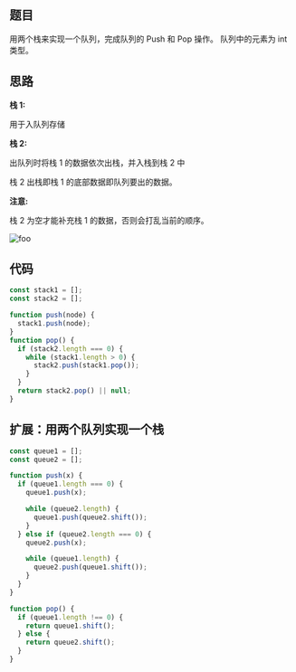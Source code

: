 <!--
 * @Author: 朽木白
 * @Date: 2022-09-03 16:41:18
 * @LastEditors: 1547702880@qq.com
 * @LastEditTime: 2022-09-03 16:46:57
 * @Description:
-->

## 题目

用两个栈来实现一个队列，完成队列的 Push 和 Pop 操作。 队列中的元素为 int 类型。

## 思路

**栈 1:**

用于入队列存储

**栈 2:**

出队列时将栈 1 的数据依次出栈，并入栈到栈 2 中

栈 2 出栈即栈 1 的底部数据即队列要出的数据。

**注意:**

栈 2 为空才能补充栈 1 的数据，否则会打乱当前的顺序。

<img src="/queue.png" alt="foo">

## 代码

```js
const stack1 = [];
const stack2 = [];

function push(node) {
  stack1.push(node);
}
function pop() {
  if (stack2.length === 0) {
    while (stack1.length > 0) {
      stack2.push(stack1.pop());
    }
  }
  return stack2.pop() || null;
}
```

## 扩展：用两个队列实现一个栈

```js
const queue1 = [];
const queue2 = [];

function push(x) {
  if (queue1.length === 0) {
    queue1.push(x);

    while (queue2.length) {
      queue1.push(queue2.shift());
    }
  } else if (queue2.length === 0) {
    queue2.push(x);

    while (queue1.length) {
      queue2.push(queue1.shift());
    }
  }
}

function pop() {
  if (queue1.length !== 0) {
    return queue1.shift();
  } else {
    return queue2.shift();
  }
}
```
